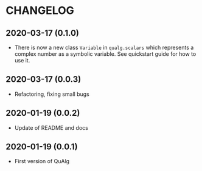 CHANGELOG
=========

2020-03-17 (0.1.0)
------------------
- There is now a new class `Variable` in `qualg.scalars` which represents a complex number as a symbolic variable.
  See quickstart guide for how to use it.

2020-03-17 (0.0.3)
------------------
- Refactoring, fixing small bugs

2020-01-19 (0.0.2)
------------------
- Update of README and docs

2020-01-19 (0.0.1)
------------------
- First version of QuAlg
